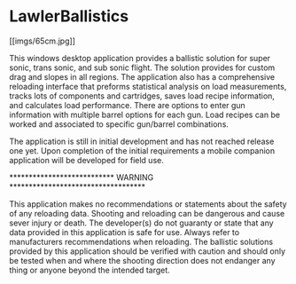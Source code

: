 # LawlerBallistics

[[imgs/65cm.jpg]]

This windows desktop application provides a ballistic solution for super sonic, trans sonic, and sub sonic flight. The solution provides for custom drag and slopes in all regions. The application also has a comprehensive reloading interface that preforms statistical analysis on load measurements, tracks lots of components and cartridges, saves load recipe information, and calculates load performance. There are options to enter gun information with multiple barrel options for each gun. Load recipes can be worked and associated to specific gun/barrel combinations.

The application is still in initial development and has not reached release one yet. Upon completion of the initial requirements a mobile companion application will be developed for field use.

*************************** WARNING ***********************************

This application makes no recommendations or statements about the safety of any reloading data. Shooting and reloading can be dangerous and cause sever injury or death. The developer(s) do not guaranty or state that any data provided in this application is safe for use. Always refer to manufacturers recommendations when reloading. The ballistic solutions provided by this application should be verified with caution and should only be tested when and where the shooting direction does not endanger any thing or anyone beyond the intended target.
